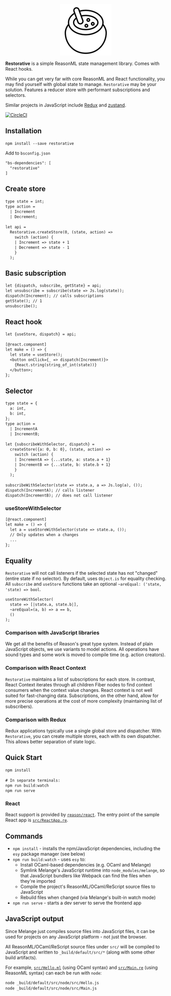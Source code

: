 <p align="center">
  <img width="160" src="restorative.png" />
</p>

**Restorative** is a simple ReasonML state management library. Comes with React hooks.

While you can get very far with core ReasonML and React functionality, you may find yourself with global state to manage. `Restorative` may be your solution. Features a reducer store with performant subscriptions and selectors.

Similar projects in JavaScript include [Redux](https://redux.js.org/) and [zustand](https://github.com/react-spring/zustand).

[![CircleCI](https://circleci.com/gh/paulshen/restorative/tree/master.svg?style=svg)](https://circleci.com/gh/paulshen/restorative/tree/master)

## Installation

```
npm install --save restorative
```

Add to `bsconfig.json`

```
"bs-dependencies": [
  "restorative"
]
```

## Create store

```reason
type state = int;
type action =
  | Increment
  | Decrement;

let api =
  Restorative.createStore(0, (state, action) =>
    switch (action) {
    | Increment => state + 1
    | Decrement => state - 1
    }
  );
```

## Basic subscription

```reason
let {dispatch, subscribe, getState} = api;
let unsubscribe = subscribe(state => Js.log(state));
dispatch(Increment); // calls subscriptions
getState(); // 1
unsubscribe();
```

## React hook

```reason
let {useStore, dispatch} = api;

[@react.component]
let make = () => {
  let state = useStore();
  <button onClick={_ => dispatch(Increment)}>
    {React.string(string_of_int(state))}
  </button>;
};
```

## Selector

```reason
type state = {
  a: int,
  b: int,
};
type action =
  | IncrementA
  | IncrementB;

let {subscribeWithSelector, dispatch} =
  createStore({a: 0, b: 0}, (state, action) =>
    switch (action) {
    | IncrementA => {...state, a: state.a + 1}
    | IncrementB => {...state, b: state.b + 1}
    }
  );

subscribeWithSelector(state => state.a, a => Js.log(a), ());
dispatch(IncrementA); // calls listener
dispatch(IncrementB); // does not call listener
```

### useStoreWithSelector

```reason
[@react.component]
let make = () => {
  let a = useStoreWithSelector(state => state.a, ());
  // Only updates when a changes
  ...
};
```

## Equality

`Restorative` will not call listeners if the selected state has not "changed" (entire state if no selector). By default, uses `Object.is` for equality checking. All `subscribe` and `useStore` functions take an optional `~areEqual: ('state, 'state) => bool`.

```reason
useStoreWithSelector(
  state => [|state.a, state.b|],
  ~areEqual=(a, b) => a == b,
  ()
);
```

### Comparison with JavaScript libraries

We get all the benefits of Reason's great type system. Instead of plain JavaScript objects, we use variants to model actions. All operations have sound types and some work is moved to compile time (e.g. action creators).

### Comparison with React Context

`Restorative` maintains a list of subscriptions for each store. In contrast, React Context iterates through all children Fiber nodes to find context consumers when the context value changes. React context is not well suited for fast-changing data. Subscriptions, on the other hand, allow for more precise operations at the cost of more complexity (maintaining list of subscribers).

### Comparison with Redux

Redux applications typically use a single global store and dispatcher. With `Restorative`, you can create multiple stores, each with its own dispatcher. This allows better separation of state logic.


## Quick Start

```shell
npm install

# In separate terminals:
npm run build:watch
npm run serve
```

### React

React support is provided by
[`reason/react`](https://github.com/reasonml/reason-react/). The entry
point of the sample React app is [`src/ReactApp.re`](src/ReactApp.re).

## Commands

- `npm install` - installs the npm/JavaScript dependencies, including the `esy`
  package manager (see below)
- `npm run build:watch` - uses `esy` to:
  - Install OCaml-based dependencies (e.g. OCaml and Melange)
  - Symlink Melange's JavaScript runtime into `node_modules/melange`, so that
    JavaScript bundlers like Webpack can find the files when they're imported
  - Compile the project's ReasonML/OCaml/ReScript source files to JavaScript
  - Rebuild files when changed (via Melange's built-in watch mode)
- `npm run serve` - starts a dev server to serve the frontend app

## JavaScript output

Since Melange just compiles source files into JavaScript files, it can be used
for projects on any JavaScript platform - not just the browser.

All ReasonML/OCaml/ReScript source files under `src/` will be compiled to
JavaScript and written to `_build/default/src/*` (along with some other build
artifacts).

For example, [`src/Hello.ml`](src/Hello.ml) (using OCaml syntax) and
[`src/Main.re`](src/Main.re) (using ReasonML syntax) can each be run with
`node`:

```bash
node _build/default/src/node/src/Hello.js
node _build/default/src/node/src/Main.js
```

